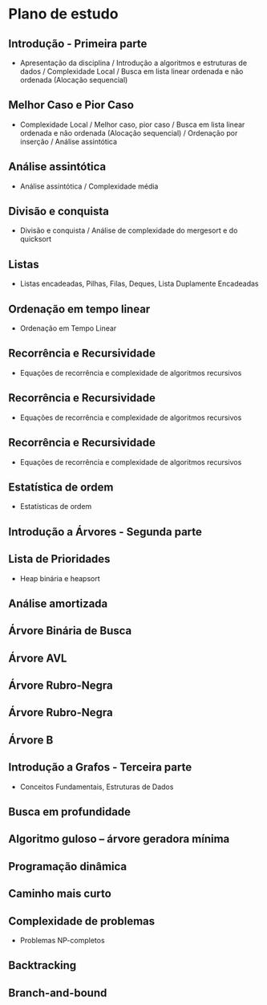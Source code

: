 # Plano de estudo

## Introdução - Primeira parte
- Apresentação da disciplina / Introdução a algoritmos e estruturas de dados / Complexidade Local / Busca em lista linear ordenada e não ordenada (Alocação sequencial)

## Melhor Caso e Pior Caso
- Complexidade Local / Melhor caso, pior caso / Busca em lista linear ordenada e não ordenada (Alocação sequencial) / Ordenação por inserção / Análise assintótica

## Análise assintótica
- Análise assintótica / Complexidade média

## Divisão e conquista
- Divisão e conquista / Análise de complexidade do mergesort e do quicksort

## Listas
- Listas encadeadas, Pilhas, Filas, Deques, Lista Duplamente Encadeadas

## Ordenação em tempo linear
- Ordenação em Tempo Linear

## Recorrência e Recursividade
- Equações de recorrência e complexidade de algoritmos recursivos

## Recorrência e Recursividade
- Equações de recorrência e complexidade de algoritmos recursivos

## Recorrência e Recursividade
- Equações de recorrência e complexidade de algoritmos recursivos

## Estatística de ordem
- Estatísticas de ordem 

## Introdução a Árvores - Segunda parte

## Lista de Prioridades
- Heap binária e heapsort

## Análise amortizada

## Árvore Binária de Busca

## Árvore AVL

## Árvore Rubro-Negra

## Árvore Rubro-Negra

## Árvore B

## Introdução a Grafos - Terceira parte
- Conceitos Fundamentais, Estruturas de Dados

## Busca em profundidade

## Algoritmo guloso – árvore geradora mínima

## Programação dinâmica

## Caminho mais curto

## Complexidade de problemas
- Problemas NP-completos

## Backtracking

## Branch-and-bound
